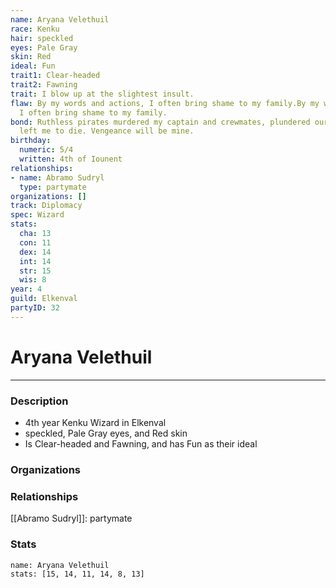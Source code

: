 ```yaml
---
name: Aryana Velethuil
race: Kenku
hair: speckled
eyes: Pale Gray
skin: Red
ideal: Fun
trait1: Clear-headed
trait2: Fawning
trait: I blow up at the slightest insult.
flaw: By my words and actions, I often bring shame to my family.By my words and actions,
  I often bring shame to my family.
bond: Ruthless pirates murdered my captain and crewmates, plundered our ship, and
  left me to die. Vengeance will be mine.
birthday:
  numeric: 5/4
  written: 4th of Iounent
relationships:
- name: Abramo Sudryl
  type: partymate
organizations: []
track: Diplomacy
spec: Wizard
stats:
  cha: 13
  con: 11
  dex: 14
  int: 14
  str: 15
  wis: 8
year: 4
guild: Elkenval
partyID: 32
---
```

# Aryana Velethuil
---
### Description
- 4th year Kenku Wizard in Elkenval
- speckled, Pale Gray eyes, and Red skin
- Is Clear-headed and Fawning, and has Fun as their ideal

### Organizations
### Relationships
[[Abramo Sudryl]]: partymate
### Stats
```statblock
name: Aryana Velethuil
stats: [15, 14, 11, 14, 8, 13]
```